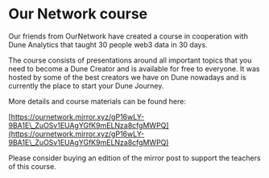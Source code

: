 # Our Network course

Our friends from OurNetwork have created a course in cooperation with Dune Analytics that taught 30 people web3 data in 30 days.

The course consists of presentations around all important topics that you need to become a Dune Creator and is available for free to everyone. It was hosted by some of the best creators we have on Dune nowadays and is currently the place to start your Dune Journey.

More details and course materials can be found here:

[https://ournetwork.mirror.xyz/gP16wLY-9BA1E\_ZuOSv1EUAgYGfK9mELNza8cfgMWPQ](https://ournetwork.mirror.xyz/gP16wLY-9BA1E\_ZuOSv1EUAgYGfK9mELNza8cfgMWPQ)



Please consider buying an edition of the mirror post to support the teachers of this course.
